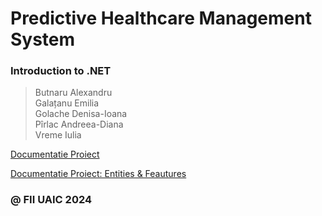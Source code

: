 # Predictive Healthcare Management System

### Introduction to .NET

> Butnaru Alexandru\
> Galațanu Emilia\
> Golache Denisa-Ioana\
> Pîrlac Andreea-Diana\
> Vreme Iulia

[Documentatie Proiect](https://docs.google.com/document/d/148FTzxzm134SGC9-Haj6z2_49z_wg4tNvZ4iu0XaE54/edit?fbclid=IwY2xjawGNfBFleHRuA2FlbQIxMAABHUZpkJm3Le9QAWhcAvb8Za-ng_lHqAccQiJwZ85PxWSujMPnwk8dZ-UtRQ_aem_9ybYckdSyYgINPpUY5hWhw&tab=t.0#heading=h.2b8p5hk1dx1) 

[Documentatie Proiect: Entities & Feautures](https://docs.google.com/document/d/17R1ddFCqyfoDv_IUZioRfIy25vARPcTUmWv6in1ZUlc/edit?fbclid=IwY2xjawGauz5leHRuA2FlbQIxMAABHRRCDCw1bAJhYnYc3Pg9scy5fRrInb9OMygU0OeegJ4pd5dCuWDbaJUGeg_aem_UC19pzTPZg3fWOCWm_H3iQ&tab=t.0)

### @ FII UAIC 2024
